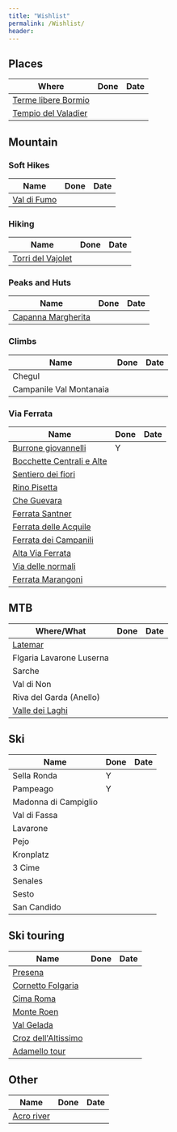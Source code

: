 ```yaml
---
title: "Wishlist"
permalink: /Wishlist/
header:
---
```


## Places

| Where                                                                                               | Done | Date |
|-----------------------------------------------------------------------------------------------------|------|------|
| [Terme libere Bormio](https://www.cascate-del-mulino.info/lombardia/vasche-di-leonardo/)            |      |      |
| [Tempio del Valadier](https://amarche.it/prov/ancona/tempio-valadier-eremo-santa-maria-infra-saxa/) |      |      |

## Mountain 
### Soft Hikes

| Name                                                                                                                             | Done | Date |
|----------------------------------------------------------------------------------------------------------------------------------|------|------|
| [Val di Fumo](https://www.trentino.com/it/sport-e-tempo-libero/montagne-ed-escursioni/escursioni-estive/al-rifugio-val-di-fumo/) |      |      |

### Hiking

| Name                                                                                                      | Done | Date |
|-----------------------------------------------------------------------------------------------------------|------|------|
| [Torri del Vajolet](https://fringeintravel.com/trekking-alle-torri-del-vajolet-3-percorsi-per-scoprirle/) |      |      |

### Peaks and Huts

| Name                                                                          | Done | Date |
|-------------------------------------------------------------------------------|------|------|
| [Capanna Margherita](https://it.wikipedia.org/wiki/Capanna_Regina_Margherita) |      |      |

### Climbs

| Name                    | Done | Date |
|-------------------------|------|------|
| Chegul                  |      |      |
| Campanile Val Montanaia |      |      |

### Via Ferrata

| Name                                                                                                                   | Done | Date |
|------------------------------------------------------------------------------------------------------------------------|------|------|
| [Burrone giovannelli](https://www.ferrate365.it/vie-ferrate/sentiero-attrezzato-burrone-giovanelli-mezzocorona)        | Y    |      |
| [Bocchette Centrali e Alte](https://www.ferrate365.it/vie-ferrate/ferrata-bocchette-centrali-brenta/)                  |      |      |
| [Sentiero dei fiori](https://www.ferrate365.it/vie-ferrate/ferrata-sentiero-fiori-tonale-adamello/)                    |      |      |
| [Rino Pisetta](https://www.ferrate365.it/vie-ferrate/ferrata-rino-pisetta/)                                            |      |      |
| [Che Guevara](https://www.ferrate365.it/vie-ferrate/ferrata-che-guevara-monte-casale-pietramurata/)                    |      |      |
| [Ferrata Santner](https://www.passionedolomiti.com/itinerario/costalunga-ferrata-santner-torri-vajolet/)               |      |      |
| [Ferrata delle Acquile](https://www.visittrentino.info/it/guida/tour/ferrata-delle-aquile_tour_20538942)               |      |      |
| [Ferrata dei Campanili](https://www.visittrentino.info/it/guida/tour/ferrata-dei-campanili_tour_26247757)              |      |      |
| [Alta Via Ferrata](https://www.visittrentino.info/it/guida/tour/alta-via-ferrata-attraversata-del-brenta_tour_9804445) |      |      |
| [Via delle normali](https://www.visittrentino.info/it/guida/tour/la-via-delle-normali_tour_59969979)                   |      |      |
| [Ferrata Marangoni](https://www.ferrate365.it/vie-ferrate/ferrata-marangoni-mori-monte-albano/)                        |      |      |

## MTB

| Where/What                                                                                              | Done | Date |
|---------------------------------------------------------------------------------------------------------|------|------|
| [Latemar](https://www.visittrentino.info/it/guida/tour/giro-del-latemar-tour-930_tour_5935422)          |      |      |
| Flgaria Lavarone Luserna                                                                                |      |      |
| Sarche                                                                                                  |      |      |
| Val di Non                                                                                              |      |      |
| Riva del Garda (Anello)                                                                                 |      |      |
| [Valle dei Laghi](https://www.visittrentino.info/it/guida/tour/tour-della-valle-dei-laghi_tour_7889758) |      |      |



## Ski

| Name                 | Done | Date |
|----------------------|------|------|
| Sella Ronda          | Y    |      |
| Pampeago             | Y    |      |
| Madonna di Campiglio |      |      |
| Val di Fassa         |      |      |
| Lavarone             |      |      |
| Pejo                 |      |      |
| Kronplatz            |      |      |
| 3 Cime               |      |      |
| Senales              |      |      |
| Sesto                |      |      |
| San Candido          |      |      |

## Ski touring

| Name                                                                                                                               | Done | Date |
|------------------------------------------------------------------------------------------------------------------------------------|------|------|
| [Presena](https://www.gulliver.it/itinerari/presena-cima-dal-passo-del-tonale-per-il-passo-della-sgualdrina/)                      |      |      |
| [Cornetto Folgaria](https://www.visittrentino.info/it/guida/tour/salita-al-monte-cornetto_tour_32081076)                           |      |      |
| [Cima Roma](https://www.visittrentino.info/it/guida/tour/cima-roma-da-passo-groste-itinerario-di-scialpinismo_tour_34078571)       |      |      |
| [Monte Roen](https://www.visittrentino.info/it/guida/tour/con-gli-sci-dal-alpinismo-alla-facile-cima-del-monte-roen_tour_55464960) |      |      |
| [Val Gelada](https://www.visittrentino.info/it/guida/tour/scialpinismo-in-val-gelada_tour_25696210)                                |      |      |
| [Croz dell'Altissimo](https://www.visittrentino.info/it/guida/tour/molveno-rifugio-croz-dell-altissimo_tour_21568679)              |      |      |
| [Adamello tour](https://www.visittrentino.info/it/guida/tour/scialpinismo-primaverile-in-adamello_tour_25698289)                   |      |      |

## Other

| Name                                                                                       | Done | Date |
|--------------------------------------------------------------------------------------------|------|------|
| [Acro river](https://www.lakeidrotravel.com/en/our-acroriver-adventure-in-valle-di-daone/) |      |      |

